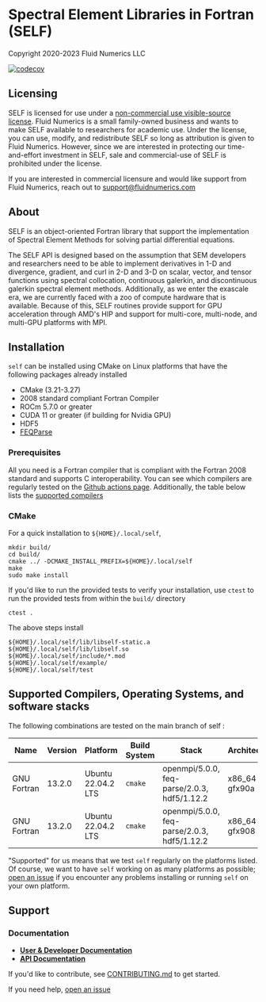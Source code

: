 # Spectral Element Libraries in Fortran (SELF)
Copyright 2020-2023 Fluid Numerics LLC

[![codecov](https://codecov.io/gh/FluidNumerics/SELF/branch/main/graph/badge.svg?token=AKKSL5CWK6)](https://codecov.io/gh/FluidNumerics/SELF)


## Licensing
SELF is licensed for use under a [non-commercial use visible-source license](./LICENSE). Fluid Numerics is a small family-owned business and wants to make SELF available to researchers for academic use. Under the license, you can use, modify, and redistribute SELF so long as attribution is given to Fluid Numerics. However, since we are interested in protecting our time-and-effort investment in SELF, sale and commercial-use of SELF is prohibited under the license.

If you are interested in commercial licensure and would like support from Fluid Numerics, reach out to support@fluidnumerics.com

## About
SELF is an object-oriented Fortran library that support the implementation of Spectral Element Methods for solving partial differential equations.

The SELF API is designed based on the assumption that SEM developers and researchers need to be able to implement derivatives in 1-D and divergence, gradient, and curl in 2-D and 3-D on scalar, vector, and tensor functions using spectral collocation, continuous galerkin, and discontinuous galerkin spectral element methods. Additionally, as we enter the exascale era, we are currently faced with a zoo of compute hardware that is available. Because of this, SELF routines provide support for GPU acceleration through AMD's HIP and support for multi-core, multi-node, and multi-GPU platforms with MPI.

## Installation
`self` can be installed using CMake on Linux platforms that have the following packages already installed

* CMake (3.21-3.27)
* 2008 standard compliant Fortran Compiler
* ROCm 5.7.0 or greater
* CUDA 11 or greater (if building for Nvidia GPU)
* HDF5
* [FEQParse](https://github.com/fluidnumerics/feq-parse)

### Prerequisites
All you need is a Fortran compiler that is compliant with the Fortran 2008 standard and supports C interoperability. You can see which compilers are regularly tested on the [Github actions page](https://github.com/FluidNumerics/feq-parse/actions/workflows/ci.yml). Additionally, the table below lists the [supported compilers](#supported-compilers)

### CMake
For a quick installation to `${HOME}/.local/self`,
```
mkdir build/
cd build/
cmake ../ -DCMAKE_INSTALL_PREFIX=${HOME}/.local/self
make
sudo make install
```
If you'd like to run the provided tests to verify your installation, use `ctest` to run the provided tests from within the `build/` directory
```
ctest .
```

The above steps install
```
${HOME}/.local/self/lib/libself-static.a
${HOME}/.local/self/lib/libself.so
${HOME}/.local/self/include/*.mod
${HOME}/.local/self/example/
${HOME}/.local/self/test
```

## Supported Compilers, Operating Systems, and software stacks

The following combinations are tested on the main branch of self :

Name | Version | Platform | Build System | Stack | Architecture
--- | --- | --- | --- | --- | --- |
GNU Fortran | 13.2.0 | Ubuntu 22.04.2 LTS | `cmake` | openmpi/5.0.0, feq-parse/2.0.3, hdf5/1.12.2 | x86_64 - gfx90a
GNU Fortran | 13.2.0 | Ubuntu 22.04.2 LTS | `cmake` | openmpi/5.0.0, feq-parse/2.0.3, hdf5/1.12.2 | x86_64 - gfx908

"Supported" for us means that we test `self` regularly on the platforms listed. Of course, we want to have `self` working on as many platforms as possible; [open an issue](https://github.com/FluidNumerics/SELF/issues/new/choose) if you encounter any problems installing or running `self` on your own platform.

## Support

### Documentation

* [**User & Developer Documentation**](https://fluidnumerics.github.io/SELF)
* [**API Documentation**](https://fluidnumerics.github.io/SELF/ford/)


If you'd like to contribute, see [CONTRIBUTING.md](./CONTRIBUTING.md) to get started.

If you need help, [open an issue](https://github.com/FluidNumerics/SELF/issues/new)

